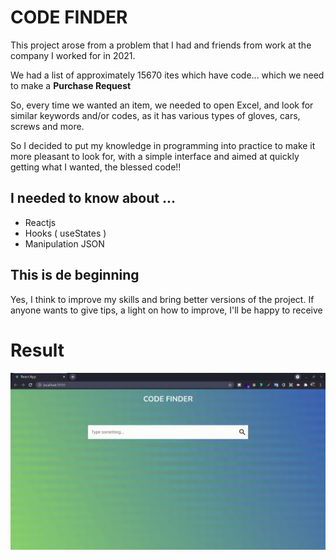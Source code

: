 # CODE FINDER

This project arose from a problem that I had and friends from work at the company I worked for in 2021.

We had a list of approximately 15670 ites which have code... which we need to make a **Purchase Request**

So, every time we wanted an item, we needed to open Excel, and look for similar keywords and/or codes, as it has various types of gloves, cars, screws and more.

So I decided to put my knowledge in programming into practice to make it more pleasant to look for, with a simple interface and aimed at quickly getting what I wanted, the blessed code!!

## I needed to know about ...

- Reactjs
- Hooks ( useStates )
- Manipulation JSON


## This is de beginning

Yes, I think to improve my skills and bring better versions of the project.
If anyone wants to give tips, a light on how to improve, I'll be happy to receive

# Result

<img src="./public/video-1.gif" />